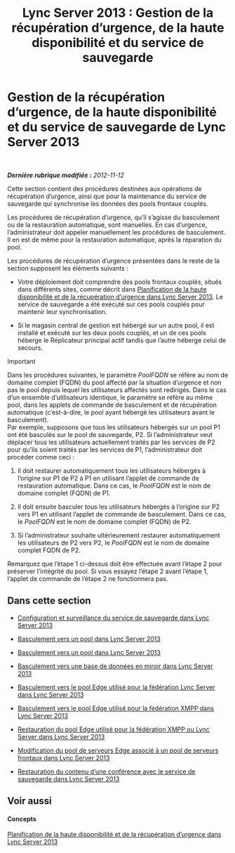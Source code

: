 ﻿---
title: 'Lync Server 2013 : Gestion de la récupération d’urgence, de la haute disponibilité et du service de sauvegarde'
TOCTitle: Gestion de la récupération d’urgence, de la haute disponibilité et du service de sauvegarde de Lync Server 2013
ms:assetid: f4cd36fb-ffd6-48fa-b761-e11b3bcff91a
ms:mtpsurl: https://technet.microsoft.com/fr-fr/library/JJ721939(v=OCS.15)
ms:contentKeyID: 49891614
ms.date: 05/20/2016
mtps_version: v=OCS.15
ms.translationtype: HT
---

# Gestion de la récupération d’urgence, de la haute disponibilité et du service de sauvegarde de Lync Server 2013

 

_**Dernière rubrique modifiée :** 2012-11-12_

Cette section contient des procédures destinées aux opérations de récupération d’urgence, ainsi que pour la maintenance du service de sauvegarde qui synchronise les données des pools frontaux couplés.

Les procédures de récupération d’urgence, qu’il s’agisse du basculement ou de la restauration automatique, sont manuelles. En cas d’urgence, l’administrateur doit appeler manuellement les procédures de basculement. Il en est de même pour la restauration automatique, après la réparation du pool.

Les procédures de récupération d’urgence présentées dans le reste de la section supposent les éléments suivants :

  - Votre déploiement doit comprendre des pools frontaux couplés, situés dans différents sites, comme décrit dans [Planification de la haute disponibilité et de la récupération d’urgence dans Lync Server 2013](lync-server-2013-planning-for-high-availability-and-disaster-recovery.md). Le service de sauvegarde a été exécuté sur ces pools couplés pour maintenir leur synchronisation.

  - Si le magasin central de gestion est hébergé sur un autre pool, il est installé et exécuté sur les deux pools couplés, et un de ces pools héberge le Réplicateur principal actif tandis que l’autre héberge celui de secours.

> [!IMPORTANT]  
> Dans les procédures suivantes, le paramètre <em>PoolFQDN</em> se réfère au nom de domaine complet (FQDN) du pool affecté par la situation d’urgence et non pas le pool depuis lequel les utilisateurs affectés sont redirigés. Dans le cas d’un ensemble d’utilisateurs identique, le paramètre se réfère au même pool, dans les applets de commande de basculement et de récupération automatique (c’est-à-dire, le pool ayant hébergé les utilisateurs avant le basculement).<br />
Par exemple, supposons que tous les utilisateurs hébergés sur un pool P1 ont été basculés sur le pool de sauvegarde, P2. Si l’administrateur veut déplacer tous les utilisateurs actuellement traités par les services de P2 pour qu’ils soient traités par les services de P1, l’administrateur doit procéder comme ceci :
> <ol>
> <li><p>Il doit restaurer automatiquement tous les utilisateurs hébergés à l’origine sur P1 de P2 à P1 en utilisant l’applet de commande de restauration automatique. Dans ce cas, le <em>PoolFQDN</em> est le nom de domaine complet (FQDN) de P1.</p></li>
> <li><p>Il doit ensuite basculer tous les utilisateurs hébergés à l’origine sur P2 vers P1 en utilisant l’applet de commande de basculement. Dans ce cas, le <em>PoolFQDN</em> est le nom de domaine complet (FQDN) de P2.</p></li>
> <li><p>Si l’administrateur souhaite ultérieurement restaurer automatiquement les utilisateurs de P2 vers P2, le <em>PoolFQDN</em> est le nom de domaine complet FQDN de P2.</p></li></ol>
> Remarquez que l’étape 1 ci-dessus doit être effectuée avant l’étape 2 pour préserver l’intégrité du pool. Si vous essayez l’étape 2 avant l’étape 1, l’applet de commande de l’étape 2 ne fonctionnera pas.


## Dans cette section

  - [Configuration et surveillance du service de sauvegarde dans Lync Server 2013](lync-server-2013-configuring-and-monitoring-the-backup-service.md)

  - [Basculement vers un pool dans Lync Server 2013](lync-server-2013-failing-over-a-pool.md)

  - [Basculement vers un pool dans Lync Server 2013](lync-server-2013-failing-back-a-pool.md)

  - [Basculement vers une base de données en miroir dans Lync Server 2013](lync-server-2013-failing-over-a-mirrored-database.md)

  - [Basculement vers le pool Edge utilisé pour la fédération Lync Server dans Lync Server 2013](lync-server-2013-failing-over-the-edge-pool-used-for-lync-server-federation.md)

  - [Basculement vers le pool Edge utilisé pour la fédération XMPP dans Lync Server 2013](lync-server-2013-failing-over-the-edge-pool-used-for-xmpp-federation.md)

  - [Restauration du pool Edge utilisé pour la fédération XMPP ou Lync Server dans Lync Server 2013](lync-server-2013-failing-back-the-edge-pool-used-for-lync-server-federation-or-xmpp-federation.md)

  - [Modification du pool de serveurs Edge associé à un pool de serveurs frontaux dans Lync Server 2013](lync-server-2013-changing-the-edge-pool-associated-with-a-front-end-pool.md)

  - [Restauration du contenu d’une conférence avec le service de sauvegarde dans Lync Server 2013](lync-server-2013-restoring-conference-contents-using-the-backup-service.md)

## Voir aussi

#### Concepts

[Planification de la haute disponibilité et de la récupération d’urgence dans Lync Server 2013](lync-server-2013-planning-for-high-availability-and-disaster-recovery.md)

